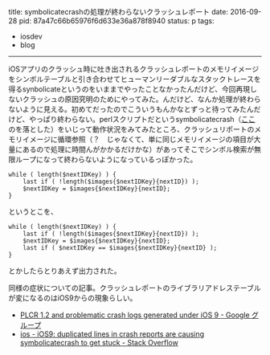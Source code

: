 title: symbolicatecrashの処理が終わらないクラッシュレポート
date: 2016-09-28
pid: 87a47c66b65976f6d633e36a878f8940
status: p
tags:
- iosdev
- blog
---

iOSアプリのクラッシュ時に吐き出されるクラッシュレポートのメモリイメージをシンボルテーブルと引き合わせてヒューマンリーダブルなスタックトレースを得るsynbolicateというのをいままでやったことなかったんだけど、今回再現しないクラッシュの原因究明のためにやってみた。んだけど、なんか処理が終わらないように見える。初めてだったのでこういうもんかなとずっと待ってみたんだけど、やっぱり終わらない。perlスクリプトだというsymbolicatecrash（[ここ][1]のを落とした）をいじって動作状況をみてみたところ、クラッシュリポートのメモリイメージに循環参照（？　じゃなくて、単に同じメモリイメージの項目が大量にあるので処理に時間んがかかるだけかな）があってそこでシンボル検索が無限ループになって終わらないようになっているっぽかった。

	while ( length($nextIDKey) ) {
		last if ( !length($images{$nextIDKey}{nextID}) );
		$nextIDKey = $images{$nextIDKey}{nextID};
	}

というとこを、

	while ( length($nextIDKey) ) {
		last if ( !length($images{$nextIDKey}{nextID}) );
		$nextIDKey = $images{$nextIDKey}{nextID};
		last if ( $nextIDKey == $images{$nextIDKey}{nextID} );
	}

とかしたらとりあえず出力された。

同様の症状についての記事。クラッシュレポートのライブラリアドレステーブルが変になるのはiOS9からの現象らしい。
- [PLCR 1.2 and problematic crash logs generated under iOS 9 - Google グループ][2]
- [ios - iOS9: duplicated lines in crash reports are causing symbolicatecrash to get stuck - Stack Overflow][3]

[1]:	https://github.com/bitstadium/QuincyKit/blob/develop/server/local/symbolicatecrash.pl
[2]:	https://groups.google.com/forum/#!msg/plcrashreporter/i6rYc2f4yBo/G8uBTEnMAgAJ
[3]:	http://stackoverflow.com/questions/31920423/ios9-duplicated-lines-in-crash-reports-are-causing-symbolicatecrash-to-get-stuc